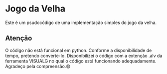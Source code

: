 # Jogo da Velha
Este é um psudocódigo de uma implementação simples do jogo da velha.

## Atenção
O código não está funcional em python. Conforme a disponibilidade de tempo, pretendo converte-lo.
Disponibilizei o código com a extenção .alv da ferramenta VISUALG no qual o código está funcionando adequadamente. Agradeço pela compreensão.😄
